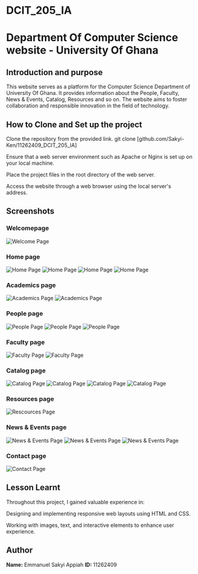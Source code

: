 # DCIT_205_IA
# Department Of Computer Science website - University Of Ghana



## Introduction and purpose

This website serves as a platform for the Computer Science Department of  University Of Ghana. It provides information about the People, Faculty, News & Events, Catalog, Resources and so on. 
The website aims to foster collaboration and responsible innovation in the field of technology.


## How to Clone and Set up the project
Clone the repository from the provided link.
git clone [github.com/Sakyi-Ken/11262409_DCIT_205_IA]

Ensure that a web server environment such as Apache or Nginx is set up on your local machine.

Place the project files in the root directory of the web server.

Access the website through a web browser using the local server's address.

## Screenshots

### Welcomepage
![Welcome Page](/Readme-images/Welcome.png)


### Home page

![Home Page](/Readme-images/Home-1.png)
![Home Page](/Readme-images/Home-2.png)
![Home Page](/Readme-images/Home-3.png)
![Home Page](/Readme-images/Home-4.png)


### Academics page
![Academics Page](/Readme-images/Academics.png)
![Academics Page](/Readme-images/Faculty-1.png)



### People page

![People Page](/Readme-images/People-1.png)
![People Page](/Readme-images/People-2.png)
![People Page](/Readme-images/People-3.png)


### Faculty page
![Faculty Page](/Readme-images/Faculty.png)
![Faculty Page](/Readme-images/Faculty-1.png)


### Catalog page
![Catalog Page](/Readme-images/Catalog.png)
![Catalog Page](/Readme-images/Cat-1.png)
![Catalog Page](/Readme-images/Cat-2.png)
![Catalog Page](/Readme-images/Cat-3.png)


### Resources page
![Rescources Page](/Readme-images/Resources.png)


### News & Events page

![News & Events Page](/Readme-images/News-1.png)
![News & Events Page](/Readme-images/New-2.png)
![News & Events Page](/Readme-images/New-3.png)


### Contact page
![Contact Page](/Readme-images/Contact.png)


## Lesson Learnt
Throughout this project, I gained valuable experience in:

Designing and implementing responsive web layouts using HTML and CSS.

Working with images, text, and interactive elements to enhance user experience.



## Author
**Name:** Emmanuel Sakyi Appiah
**ID:** 11262409